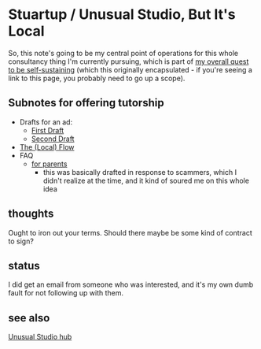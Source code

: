 # Stuartup / Unusual Studio, But It's Local

So, this note's going to be my central point of operations for this whole consultancy thing I'm currently pursuing, which is part of [my overall quest to be self-sustaining][job] (which this originally encapsulated - if you're seeing a link to this page, you probably need to go up a scope).

[job]: hxhvq-9gvj2-4daa7-0vrx7-wsmyr

## Subnotes for offering tutorship

- Drafts for an ad:
  - [First Draft](cmq9m-0f71r-p79mg-cmnh8-zrkg6)
  - [Second Draft](4af0s-tyxkv-2z9gp-1ak9m-faa44)
- [The (Local) Flow](azqav-0c667-m88jy-epbtm-b2808)
- FAQ
  - [for parents](1f2j0-dwgxj-2w9ez-qr8vh-d5saf)
    - this was basically drafted in response to scammers, which I didn't realize at the time, and it kind of soured me on this whole idea

## thoughts

Ought to iron out your terms. Should there maybe be some kind of contract to sign?

## status

I did get an email from someone who was interested, and it's my own dumb fault for not following up with them.

## see also

[Unusual Studio hub](4598s-yrtrd-188dq-w6qdv-hajj3)
